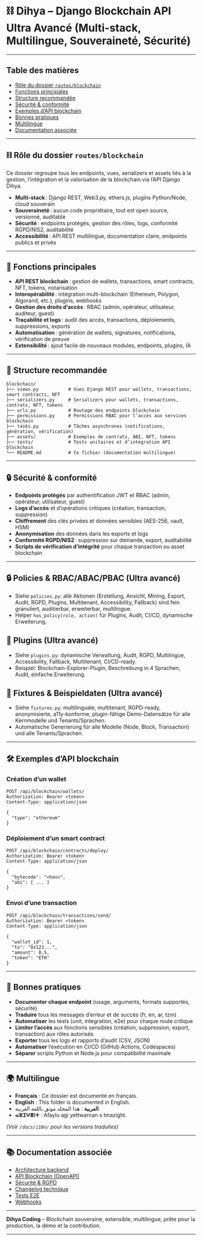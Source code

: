 # ⛓️ Dihya – Django Blockchain API Ultra Avancé (Multi-stack, Multilingue, Souveraineté, Sécurité)

---

## Table des matières

- [Rôle du dossier `routes/blockchain`](#rôle-du-dossier-routesblockchain)
- [Fonctions principales](#fonctions-principales)
- [Structure recommandée](#structure-recommandée)
- [Sécurité & conformité](#sécurité--conformité)
- [Exemples d’API blockchain](#exemples-dapi-blockchain)
- [Bonnes pratiques](#bonnes-pratiques)
- [Multilingue](#multilingue)
- [Documentation associée](#documentation-associée)

---

## ⛓️ Rôle du dossier `routes/blockchain`

Ce dossier regroupe tous les endpoints, vues, serializers et assets liés à la gestion, l’intégration et la valorisation de la blockchain via l’API Django Dihya.

- **Multi-stack** : Django REST, Web3.py, ethers.js, plugins Python/Node, cloud souverain
- **Souveraineté** : aucun code propriétaire, tout est open source, versionné, auditable
- **Sécurité** : endpoints protégés, gestion des rôles, logs, conformité RGPD/NIS2, auditabilité
- **Accessibilité** : API REST multilingue, documentation claire, endpoints publics et privés

---

## 🧠 Fonctions principales

- **API REST blockchain** : gestion de wallets, transactions, smart contracts, NFT, tokens, notarisation
- **Interopérabilité** : intégration multi-blockchain (Ethereum, Polygon, Algorand, etc.), plugins, webhooks
- **Gestion des droits d’accès** : RBAC (admin, opérateur, utilisateur, auditeur, guest)
- **Traçabilité et logs** : audit des accès, transactions, déploiements, suppressions, exports
- **Automatisation** : génération de wallets, signatures, notifications, vérification de preuve
- **Extensibilité** : ajout facile de nouveaux modules, endpoints, plugins, IA

---

## 📁 Structure recommandée

```
blockchain/
├── views.py           # Vues Django REST pour wallets, transactions, smart contracts, NFT
├── serializers.py     # Serializers pour wallets, transactions, contrats, NFT, tokens
├── urls.py            # Routage des endpoints blockchain
├── permissions.py     # Permissions RBAC pour l’accès aux services blockchain
├── tasks.py           # Tâches asynchrones (notifications, génération, vérification)
├── assets/            # Exemples de contrats, ABI, NFT, tokens
├── tests/             # Tests unitaires et d’intégration API blockchain
└── README.md          # Ce fichier (documentation multilingue)
```

---

## 🔒 Sécurité & conformité

- **Endpoints protégés** par authentification JWT et RBAC (admin, opérateur, utilisateur, guest)
- **Logs d’accès** et d’opérations critiques (création, transaction, suppression)
- **Chiffrement** des clés privées et données sensibles (AES-256, vault, HSM)
- **Anonymisation** des données dans les exports et logs
- **Conformité RGPD/NIS2** : suppression sur demande, export, auditabilité
- **Scripts de vérification d’intégrité** pour chaque transaction ou asset blockchain

---

## 🔒 Policies & RBAC/ABAC/PBAC (Ultra avancé)
- Siehe `policies.py`: alle Aktionen (Erstellung, Ansicht, Mining, Export, Audit, RGPD, Plugins, Multitenant, Accessibility, Fallback) sind fein granuliert, auditierbar, erweiterbar, multilingue.
- Helper `has_policy(role, action)` für Plugins, Audit, CI/CD, dynamische Erweiterung.

## 🧩 Plugins (Ultra avancé)
- Siehe `plugins.py`: dynamische Verwaltung, Audit, RGPD, Multilingue, Accessibility, Fallback, Multitenant, CI/CD-ready.
- Beispiel: Blockchain-Explorer-Plugin, Beschreibung in 4 Sprachen, Audit, einfache Erweiterung.

## 🧪 Fixtures & Beispieldaten (Ultra avancé)
- Siehe `fixtures.py`: multilinguale, multitenant, RGPD-ready, anonymisierte, a11y-konforme, plugin-fähige Demo-Datensätze für alle Kernmodelle und Tenants/Sprachen.
- Automatische Generierung für alle Modelle (Node, Block, Transaction) und alle Tenants/Sprachen.

---

## 🛠️ Exemples d’API blockchain

### Création d’un wallet

```http
POST /api/blockchain/wallets/
Authorization: Bearer <token>
Content-Type: application/json

{
  "type": "ethereum"
}
```

### Déploiement d’un smart contract

```http
POST /api/blockchain/contracts/deploy/
Authorization: Bearer <token>
Content-Type: application/json

{
  "bytecode": "<hex>",
  "abi": [ ... ]
}
```

### Envoi d’une transaction

```http
POST /api/blockchain/transactions/send/
Authorization: Bearer <token>
Content-Type: application/json

{
  "wallet_id": 1,
  "to": "0x123...",
  "amount": 0.5,
  "token": "ETH"
}
```

---

## 📝 Bonnes pratiques

- **Documenter chaque endpoint** (usage, arguments, formats supportés, sécurité)
- **Traduire** tous les messages d’erreur et de succès (fr, en, ar, tzm)
- **Automatiser** les tests (unit, integration, e2e) pour chaque route critique
- **Limiter l’accès** aux fonctions sensibles (création, suppression, export, transaction) aux rôles autorisés
- **Exporter** tous les logs et rapports d’audit (CSV, JSON)
- **Automatiser** l’exécution en CI/CD (GitHub Actions, Codespaces)
- **Séparer** scripts Python et Node.js pour compatibilité maximale

---

## 🌍 Multilingue

- **Français** : Ce dossier est documenté en français.
- **English** : This folder is documented in English.
- **العربية** : هذا المجلد موثق باللغة العربية.
- **ⴰⵣⵉⵖⴻⵏⵜ** : Afaylu agi yettwarnan s tmazight.

*(Voir `/docs/i18n/` pour les versions traduites)*

---

## 📚 Documentation associée

- [Architecture backend](../../../../docs/architecture.md)
- [API Blockchain (OpenAPI)](../../../../docs/openapi.yaml)
- [Sécurité & RGPD](../../../../SECURITY.md)
- [Changelog technique](../../../../TECHNICAL_CHANGELOG.md)
- [Tests E2E](../../../../E2E_TESTS_GUIDE.md)
- [Webhooks](../../../../WEBHOOKS_GUIDE.md)

---

**Dihya Coding** – Blockchain souveraine, extensible, multilingue, prête pour la production, la démo et la contribution.

---
